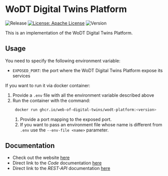# WoDT Digital Twins Platform

![Release](https://github.com/Web-of-Digital-Twins/wodt-platform/actions/workflows/build-and-deploy.yml/badge.svg?style=plastic)
[![License: Apache License](https://img.shields.io/badge/License-Apache_License_2.0-yellow.svg)](https://www.apache.org/licenses/LICENSE-2.0)
![Version](https://img.shields.io/github/v/release/Web-of-Digital-Twins/wodt-platform?style=plastic)

This is an implementation of the WoDT Digital Twins Platform.

## Usage
You need to specify the following environment variable:
- `EXPOSED_PORT`: the port where the WoDT Digital Twins Platform expose its services

If you want to run it via docker container:
1. Provide a `.env` file with all the environment variable described above
2. Run the container with the command:
   ```bash
    docker run ghcr.io/web-of-digital-twins/wodt-platform:<version>
    ```
   1. Provide a port mapping to the exposed port.
   2. If you want to pass an environment file whose name is different from `.env` use the `--env-file <name>` parameter.

## Documentation
- Check out the website [here](https://web-of-digital-twins.github.io/wodt-platform/)
- Direct link to the *Code* documentation [here](https://web-of-digital-twins.github.io/wodt-platform/documentation/code-doc/)
- Direct link to the *REST-API* documentation [here](https://web-of-digital-twins.github.io/wodt-platform/documentation/openapi-doc/)
